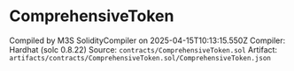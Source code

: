 # ComprehensiveToken

Compiled by M3S SolidityCompiler on 2025-04-15T10:13:15.550Z
Compiler: Hardhat (solc 0.8.22)
Source: `contracts/ComprehensiveToken.sol`
Artifact: `artifacts/contracts/ComprehensiveToken.sol/ComprehensiveToken.json`